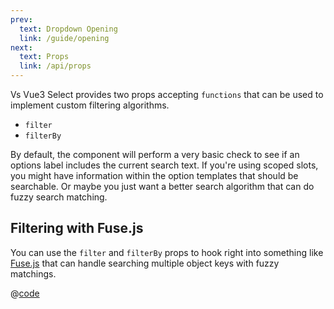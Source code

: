 ```yaml
---
prev:
  text: Dropdown Opening
  link: /guide/opening
next:
  text: Props
  link: /api/props
---
```


Vs Vue3 Select provides two props accepting `functions` that can be used to
implement custom filtering algorithms.

- `filter`
- `filterBy`

By default, the component will perform a very basic check to see if an options
label includes the current search text. If you're using scoped slots, you might
have information within the option templates that should be searchable. Or maybe
you just want a better search algorithm that can do fuzzy search matching.

## Filtering with Fuse.js

You can use the `filter` and `filterBy` props to hook right into something like
[Fuse.js](https://fusejs.io/) that can handle searching multiple object keys
with fuzzy matchings.

<FuseFilter />

@[code](../.vuepress/components/FuseFilter.vue)
